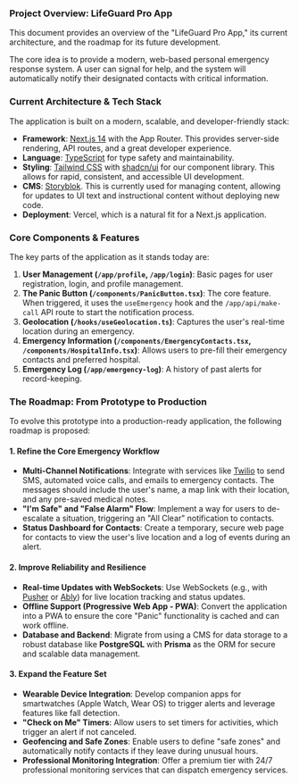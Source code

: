 ### Project Overview: LifeGuard Pro App

This document provides an overview of the "LifeGuard Pro App," its current architecture, and the roadmap for its future development.

The core idea is to provide a modern, web-based personal emergency response system. A user can signal for help, and the system will automatically notify their designated contacts with critical information.

### Current Architecture & Tech Stack

The application is built on a modern, scalable, and developer-friendly stack:

*   **Framework**: [Next.js 14](https://nextjs.org/) with the App Router. This provides server-side rendering, API routes, and a great developer experience.
*   **Language**: [TypeScript](https://www.typescriptlang.org/) for type safety and maintainability.
*   **Styling**: [Tailwind CSS](https://tailwindcss.com/) with [shadcn/ui](https://ui.shadcn.com/) for our component library. This allows for rapid, consistent, and accessible UI development.
*   **CMS**: [Storyblok](https://www.storyblok.com/). This is currently used for managing content, allowing for updates to UI text and instructional content without deploying new code.
*   **Deployment**: Vercel, which is a natural fit for a Next.js application.

### Core Components & Features

The key parts of the application as it stands today are:

1.  **User Management (`/app/profile`, `/app/login`)**: Basic pages for user registration, login, and profile management.
2.  **The Panic Button (`/components/PanicButton.tsx`)**: The core feature. When triggered, it uses the `useEmergency` hook and the `/app/api/make-call` API route to start the notification process.
3.  **Geolocation (`/hooks/useGeolocation.ts`)**: Captures the user's real-time location during an emergency.
4.  **Emergency Information (`/components/EmergencyContacts.tsx`, `/components/HospitalInfo.tsx`)**: Allows users to pre-fill their emergency contacts and preferred hospital.
5.  **Emergency Log (`/app/emergency-log`)**: A history of past alerts for record-keeping.

### The Roadmap: From Prototype to Production

To evolve this prototype into a production-ready application, the following roadmap is proposed:

#### 1. Refine the Core Emergency Workflow

*   **Multi-Channel Notifications**: Integrate with services like [Twilio](https://www.twilio.com/) to send SMS, automated voice calls, and emails to emergency contacts. The messages should include the user's name, a map link with their location, and any pre-saved medical notes.
*   **"I'm Safe" and "False Alarm" Flow**: Implement a way for users to de-escalate a situation, triggering an "All Clear" notification to contacts.
*   **Status Dashboard for Contacts**: Create a temporary, secure web page for contacts to view the user's live location and a log of events during an alert.

#### 2. Improve Reliability and Resilience

*   **Real-time Updates with WebSockets**: Use WebSockets (e.g., with [Pusher](https://pusher.com/) or [Ably](https://ably.com/)) for live location tracking and status updates.
*   **Offline Support (Progressive Web App - PWA)**: Convert the application into a PWA to ensure the core "Panic" functionality is cached and can work offline.
*   **Database and Backend**: Migrate from using a CMS for data storage to a robust database like **PostgreSQL** with **Prisma** as the ORM for secure and scalable data management.

#### 3. Expand the Feature Set

*   **Wearable Device Integration**: Develop companion apps for smartwatches (Apple Watch, Wear OS) to trigger alerts and leverage features like fall detection.
*   **"Check on Me" Timers**: Allow users to set timers for activities, which trigger an alert if not canceled.
*   **Geofencing and Safe Zones**: Enable users to define "safe zones" and automatically notify contacts if they leave during unusual hours.
*   **Professional Monitoring Integration**: Offer a premium tier with 24/7 professional monitoring services that can dispatch emergency services.
